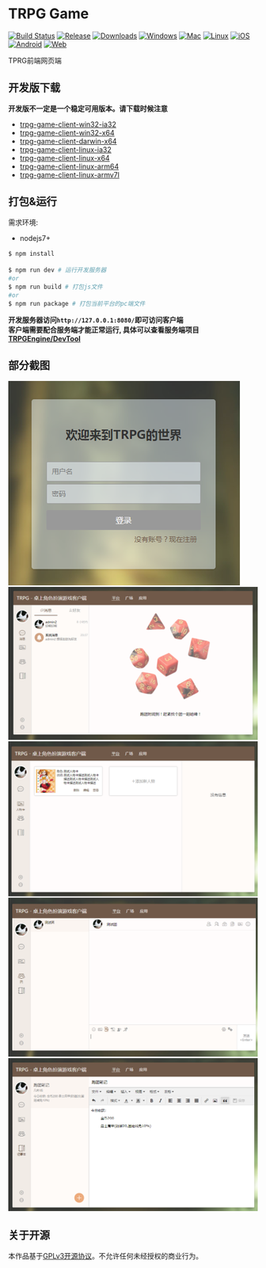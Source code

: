# TRPG Game

[![Build Status](https://travis-ci.org/TRPGEngine/Client.svg?branch=master)](https://travis-ci.org/TRPGEngine/Client)
[![Release](https://img.shields.io/github/release/TRPGEngine/Client.svg)](https://github.com/TRPGEngine/Client/releases)
[![Downloads](https://img.shields.io/github/downloads/TRPGEngine/Client/total.svg)](https://github.com/TRPGEngine/Client/releases)
[![Windows](https://img.shields.io/badge/platform-windows-blue.svg)]()
[![Mac](https://img.shields.io/badge/platform-mac-blue.svg)]()
[![Linux](https://img.shields.io/badge/platform-linux-blue.svg)]()
[![iOS](https://img.shields.io/badge/platform-ios-orange.svg)]()
[![Android](https://img.shields.io/badge/platform-android-orange.svg)]()
[![Web](https://img.shields.io/badge/platform-web-green.svg)]()

TPRG前端网页端

## 开发版下载

**开发版不一定是一个稳定可用版本。请下载时候注意**

- [trpg-game-client-win32-ia32](https://minhaskamal.github.io/DownGit/#/home?url=https://github.com/TRPGEngine/Client/tree/gh-pages/app/trpg-game-client-win32-ia32)
- [trpg-game-client-win32-x64](https://minhaskamal.github.io/DownGit/#/home?url=https://github.com/TRPGEngine/Client/tree/gh-pages/app/trpg-game-client-win32-x64)
- [trpg-game-client-darwin-x64](https://minhaskamal.github.io/DownGit/#/home?url=https://github.com/TRPGEngine/Client/tree/gh-pages/app/trpg-game-client-darwin-x64)
- [trpg-game-client-linux-ia32](https://minhaskamal.github.io/DownGit/#/home?url=https://github.com/TRPGEngine/Client/tree/gh-pages/app/trpg-game-client-linux-ia32)
- [trpg-game-client-linux-x64](https://minhaskamal.github.io/DownGit/#/home?url=https://github.com/TRPGEngine/Client/tree/gh-pages/app/trpg-game-client-linux-x64)
- [trpg-game-client-linux-arm64](https://minhaskamal.github.io/DownGit/#/home?url=https://github.com/TRPGEngine/Client/tree/gh-pages/app/trpg-game-client-linux-arm64)
- [trpg-game-client-linux-armv7l](https://minhaskamal.github.io/DownGit/#/home?url=https://github.com/TRPGEngine/Client/tree/gh-pages/app/trpg-game-client-linux-armv7l)

## 打包&运行

需求环境:
- nodejs7+

```bash
$ npm install

$ npm run dev # 运行开发服务器
#or
$ npm run build # 打包js文件
#or
$ npm run package # 打包当前平台的pc端文件
```

**开发服务器访问`http://127.0.0.1:8080/`即可访问客户端**  
**客户端需要配合服务端才能正常运行, 具体可以查看服务端项目[TRPGEngine/DevTool](https://github.com/TRPGEngine/DevTool)**

## 部分截图
![](./doc/login.png)
![](./doc/converse.png)
![](./doc/actor.png)
![](./doc/group.png)
![](./doc/note.png)


## 关于开源
本作品基于[GPLv3开源协议](./LICENSE)。不允许任何未经授权的商业行为。
